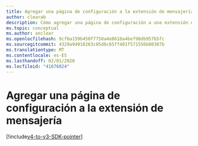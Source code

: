 ```yaml
---
title: Agregar una página de configuración a la extensión de mensajería
author: clearab
description: Cómo agregar una página de configuración a una extensión de mensajería
ms.topic: conceptual
ms.author: anclear
ms.openlocfilehash: 9cf6a159b450f7758a4e8618a4bef98db957b5fc
ms.sourcegitcommit: 4329a94918263c85d6c65ff401f571556b80307b
ms.translationtype: MT
ms.contentlocale: es-ES
ms.lasthandoff: 02/01/2020
ms.locfileid: "41676024"
---
```

# <a name="add-a-configuration-page-to-your-messaging-extension"></a>Agregar una página de configuración a la extensión de mensajería

[!include[v4-to-v3-SDK-pointer](~/includes/v4-to-v3-pointer-me.md)]